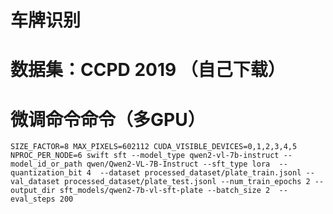 # 车牌识别

# 数据集：CCPD 2019 （自己下载）



# 微调命令命令（多GPU）
    SIZE_FACTOR=8 MAX_PIXELS=602112 CUDA_VISIBLE_DEVICES=0,1,2,3,4,5 NPROC_PER_NODE=6 swift sft --model_type qwen2-vl-7b-instruct --model_id_or_path qwen/Qwen2-VL-7B-Instruct --sft_type lora  --quantization_bit 4  --dataset processed_dataset/plate_train.jsonl --val_dataset processed_dataset/plate_test.jsonl --num_train_epochs 2 --output_dir sft_models/qwen2-7b-vl-sft-plate --batch_size 2  --eval_steps 200